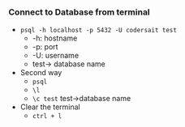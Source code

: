 ### Connect to Database from terminal 
- `psql -h localhost -p 5432 -U codersait test`
  - -h: hostname
  - -p: port
  - -U: username
  - test-> database name
- Second way
  - `psql`
  - `\l`
  -  `\c test` test->database name
- Clear the terminal 
  - `ctrl + l`
